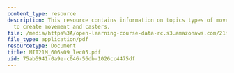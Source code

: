 ```yaml
---
content_type: resource
description: This resource contains information on topics types of movement, ways
  to create movement and casters.
file: /media/https%3A/open-learning-course-data-rc.s3.amazonaws.com/21m-606-introduction-to-stagecraft-spring-2009/75ab59410a9ec04656db1026cc4475df_MIT21M_606s09_lec05.pdf
file_type: application/pdf
resourcetype: Document
title: MIT21M_606s09_lec05.pdf
uid: 75ab5941-0a9e-c046-56db-1026cc4475df
---
```


